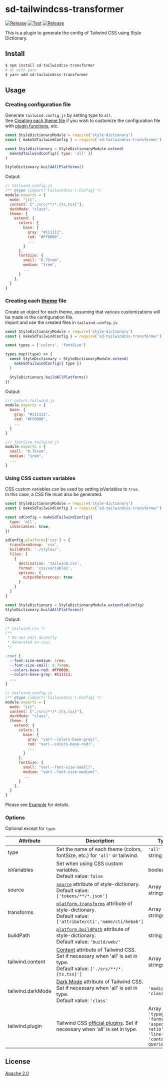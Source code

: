 # sd-tailwindcss-transformer

[![Release](https://badgen.net/github/release/nado1001/sd-tailwindcss-transformer)](https://badgen.net/github/release/nado1001/sd-tailwindcss-transformer)
[![Test](https://github.com/nado1001/sd-tailwindcss-transformer/actions/workflows/test.yml/badge.svg)](https://github.com/nado1001/sd-tailwindcss-transformer/actions/workflows/test.yml)
[![Release](https://img.shields.io/npm/dt/sd-tailwindcss-transformer.svg?logo=npm)](https://www.npmjs.com/package/sd-tailwindcss-transformer)  

This is a plugin to generate the config of Tailwind CSS using Style Dictionary.

## Install

```bash
$ npm install sd-tailwindcss-transformer
# or with yarn
$ yarn add sd-tailwindcss-transformer
```

## Usage

### Creating configuration file

Generate `tailwind.config.js` by setting type to `all`.  
See [Creating each theme file](https://github.com/nado1001/sd-tailwindcss-transformer#creating-each-theme-file) if you wish to customize the configuration file with [plugin functions](https://tailwindcss.com/docs/plugins), etc.  

```js
const StyleDictionaryModule = require('style-dictionary')
const { makeSdTailwindConfig } = require('sd-tailwindcss-transformer')

const StyleDictionary = StyleDictionaryModule.extend(
  makeSdTailwindConfig({ type: 'all' })
)

StyleDictionary.buildAllPlatforms()
```

Output:

```js
// tailwind.config.js
/** @type {import('tailwindcss').Config} */
module.exports = {
  mode: "jit",
  content: ["./src/**/*.{ts,tsx}"],
  darkMode: "class",
  theme: {
    extend: {
      colors: {
        base: {
          gray: "#111111",
          red: "#FF0000",
          ...
        }
      },
      fontSize: {
        small: "0.75rem",
        medium: "1rem",
        ...
      }
    },
  }
}
```

### Creating each [theme](https://tailwindcss.com/docs/configuration#theme) file

Create an object for each theme, assuming that various customizations will be made in the configuration file.  
Import and use the created files in `tailwind.config.js`.  

```js
const StyleDictionaryModule = require('style-dictionary')
const { makeSdTailwindConfig } = require('sd-tailwindcss-transformer')

const types = ['colors', 'fontSize']

types.map((type) => {
  const StyleDictionary = StyleDictionaryModule.extend(
    makeSdTailwindConfig({ type })
  )

  StyleDictionary.buildAllPlatforms()
})
```

Output:

```js
/// colors.tailwind.js
module.exports = {
  base: {
    gray: "#111111",
    red: "#FF0000",
    ...
  }
}
```

```js
/// fontSize.tailwind.js
module.exports = {
  small: "0.75rem",
  medium: "1rem",
  ...
}
```

### Using CSS custom variables
CSS custom variables can be used by setting isVariables to `true`.  
In this case, a CSS file must also be generated.  

```js
const StyleDictionaryModule = require('style-dictionary')
const { makeSdTailwindConfig } = require('sd-tailwindcss-transformer')

const sdConfig = makeSdTailwindConfig({
  type: 'all',
  isVariables: true,
})

sdConfig.platforms['css'] = {
  transformGroup: 'css',
  buildPath: './styles/',
  files: [
    {
      destination: 'tailwind.css',
      format: 'css/variables',
      options: {
        outputReferences: true
      }
    }
  ]
}

const StyleDictionary = StyleDictionaryModule.extend(sdConfig)
StyleDictionary.buildAllPlatforms()
```
Output:

```css
/* tailwind.css */
/**
 * Do not edit directly
 * Generated on ○○○○
 */

:root {
  --font-size-medium: 1rem;
  --font-size-small: 0.75rem;
  --colors-base-red: #FF0000;
  --colors-base-gray: #111111;
  ...
}

```

```js
// tailwind.config.js
/** @type {import('tailwindcss').Config} */
module.exports = {
  mode: "jit",
  content: ["./src/**/*.{ts,tsx}"],
  darkMode: "class",
  theme: {
    extend: {
      colors: {
        base: {
          gray: "var(--colors-base-gray)",
          red: "var(--colors-base-red)",
          ...
        }
      },
      fontSize: {
        small: "var(--font-size-small)",
        medium: "var(--font-size-medium)",
        ...
      }
    },
  }
}
```

Please see [Example](https://github.com/nado1001/sd-tailwindcss-transformer/tree/main/example) for details.

### Options
Optional except for `type`.

| Attribute         | Description                                                                                                                                                                            | Type                |
| ----------------- | -------------------------------------------------------------------------------------------------------------------------------------------------------------------------------------- | ------------------- |
| type              | Set the name of each theme (colors, fontSize, etc.) for `'all'` or tailwind.                                                                                                           | `'all'` or string   |
| isVariables       | Set when using CSS custom variables. <br>Default value: `false` | boolean  |
| source            | [`source`](https://github.com/amzn/style-dictionary/blob/main/README.md#configjson) attribute of style-dictionary.<br>Default value: ` ['tokens/**/*.json']`                           | Array of strings    |
| transforms        | [`platform.transforms`](https://github.com/amzn/style-dictionary/blob/main/README.md#configjson) attribute of style-dictionary.<br>Default value: `['attribute/cti','name/cti/kebab']` | Array of strings    |
| buildPath         | [`platform.buildPath`](https://github.com/amzn/style-dictionary/blob/main/README.md#configjson) attribute of style-dictionary.<br>Default value: `'build/web/'`                        | string              |
| tailwind.content  | [Content](https://tailwindcss.com/docs/content-configuration) attribute of Tailwind CSS. Set if necessary when 'all' is set in type. <br>Default value: `['./src/**/*.{ts,tsx}']`      | Array of strings    |
| tailwind.darkMode | [Dark Mode](https://tailwindcss.com/docs/dark-mode#toggling-dark-mode-manually) attribute of Tailwind CSS. Set if necessary when 'all' is set in type. <br>Default value: `'class'`    | `'media'` `'class'` |
| tailwind.plugin | Tailwind CSS [official plugins](https://tailwindcss.com/docs/plugins#official-plugins). Set if necessary when 'all' is set in type. | Array of `'typography'` `'forms'` `'aspect-ratio'` `'line-clamp'` `'container-queries'` |

## License

[Apache 2.0](https://github.com/nado1001/sd-tailwindcss-transformer/blob/main/license)
